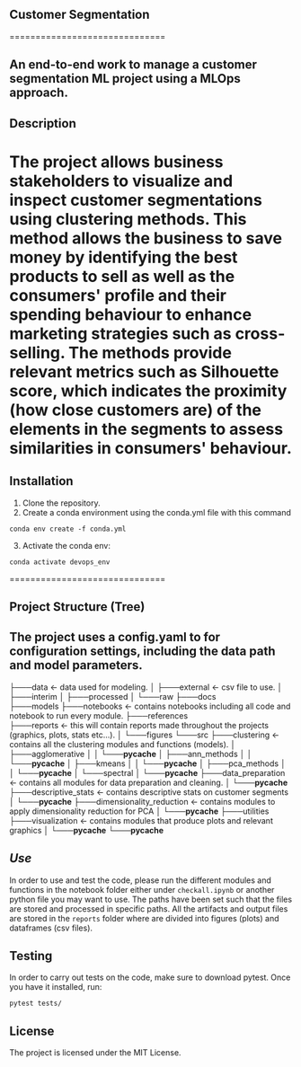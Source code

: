 ## Customer Segmentation
==============================
## An end-to-end work to manage a customer segmentation ML project using a MLOps approach. 

## Description
The project allows business stakeholders to visualize and inspect customer segmentations using clustering methods. This method allows the business to save money by identifying the best products to sell as well as the consumers' profile and their spending behaviour to enhance marketing strategies such as cross-selling.
The methods provide relevant metrics such as Silhouette score, which indicates the proximity (how close customers are) of the elements
in the segments to assess similarities in consumers' behaviour. 
==============================

## Installation
1. Clone the repository.
2. Create a conda environment using the conda.yml file with this command
```
conda env create -f conda.yml
```
3. Activate the conda env:
```
conda activate devops_env
```
==============================

## Project Structure (Tree)
The project uses a config.yaml to for configuration settings, including the data path and model parameters.
------------

├───data          <- data used for modeling.
│   ├───external  <- csv file to use.
│   ├───interim
│   ├───processed
│   └───raw
├───docs        
├───models
├───notebooks     <- contains notebooks including all code and notebook to run every module.
├───references  
├───reports       <- this will contain reports made throughout the projects (graphics, plots, stats etc...). 
│   └───figures
└───src
    ├───clustering   <- contains all the clustering modules and functions (models).
    │   ├───agglomerative
    │   │   └───__pycache__
    │   ├───ann_methods
    │   │   └───__pycache__
    │   ├───kmeans
    │   │   └───__pycache__
    │   ├───pca_methods
    │   │   └───__pycache__
    │   └───spectral
    │       └───__pycache__
    ├───data_preparation     <- contains all modules for data preparation and cleaning.
    │   └───__pycache__
    ├───descriptive_stats    <- contains descriptive stats on customer segments
    │   └───__pycache__
    ├───dimensionality_reduction  <- contains modules to apply dimensionality reduction for PCA
    │   └───__pycache__
    ├───utilities       
    ├───visualization    <- contains modules that produce plots and relevant graphics
    │   └───__pycache__
    └───__pycache__


## *Use*
In order to use and test the code, please run the different modules and functions in the notebook folder either under ```checkall.ipynb``` or another python file you may want to use. The paths have been set such that the files are stored and processed in specific paths. All the artifacts and output files are stored in the ```reports``` folder where are divided into figures (plots) and dataframes (csv files).

## Testing 
In order to carry out tests on the code, make sure to download pytest. Once you have it installed, run:

```
pytest tests/
```

## License 
The project is licensed under the MIT License.


